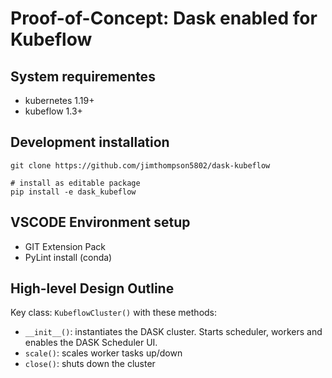 # Proof-of-Concept: Dask enabled for Kubeflow

## System requirementes
* kubernetes 1.19+
* kubeflow 1.3+

## Development installation
```
git clone https://github.com/jimthompson5802/dask-kubeflow

# install as editable package
pip install -e dask_kubeflow
```

## VSCODE Environment setup
* GIT Extension Pack
* PyLint install (conda)

## High-level Design Outline
Key class: `KubeflowCluster()` with these methods:
* `__init__()`: instantiates the DASK cluster.  Starts scheduler, workers and enables the DASK Scheduler UI.
* `scale()`: scales worker tasks up/down
* `close()`: shuts down the cluster